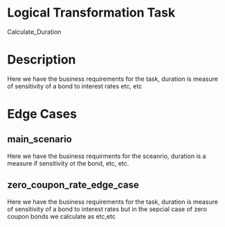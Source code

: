 # Logical Transformation Task

Calculate_Duration

# Description

Here we have the business requirements for the task, duration is measure of sensitivity of a bond to interest rates etc, etc

# Edge Cases

## main_scenario

Here we have the business requirments for the sceanrio, duration is a measure if sensitivity ot the bond, etc, etc.

## zero_coupon_rate_edge_case

Here we have the business requirements for the task, duration is measure of sensitivity of a bond to interest rates but in the sepcial case of zero coupon bonds we calculate as etc,etc

